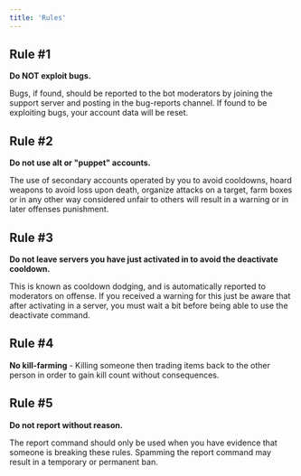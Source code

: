```yaml
---
title: 'Rules'
---
```


## Rule #1

**Do NOT exploit bugs.**

Bugs, if found, should be reported to the bot moderators by joining the support server and posting in the bug-reports channel. If found to be exploiting bugs, your account data will be reset.

## Rule #2

**Do not use alt or "puppet" accounts.**

The use of secondary accounts operated by you to avoid cooldowns, hoard weapons to avoid loss upon death, organize attacks on a target, farm boxes or in any other way considered unfair to others will result in a warning or in later offenses punishment.

## Rule #3

**Do not leave servers you have just activated in to avoid the deactivate cooldown.**

This is known as cooldown dodging, and is automatically reported to moderators on offense. If you received a warning for this just be aware that after activating in a server, you must wait a bit before being able to use the deactivate command.

## Rule #4

**No kill-farming** - Killing someone then trading items back to the other person in order to gain kill count without consequences.

## Rule #5

**Do not report without reason.**

The report command should only be used when you have evidence that someone is breaking these rules. Spamming the report command may result in a temporary or permanent ban.

